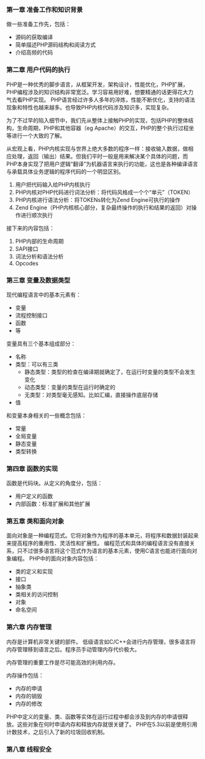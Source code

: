 <!--
author: 刘青
date: 2017-1-29
title: 总览
type: note
source: 
tags: 
category: php/src
status: publish 
summary: 
-->

### 第一章 准备工作和知识背景
做一些准备工作先，包括：
- 源码的获取编译
- 简单描述PHP源码结构和阅读方式
- 介绍高频的代码


### 第二章 用户代码的执行
PHP是一种优秀的脚步语言，从框架开发，架构设计，性能优化，PHP扩展，PHP编程涉及的知识结构非常宽泛。学习容易用好难，想要精通的话更得花大力气去看PHP实现。
PHP语言经过许多人多年的淬炼，性能不断优化，支持的语法现象和特性也越来越多。也导致PHP内核代码涉及知识多，实现复杂。

为了不过早的陷入细节中，我们先从整体上接触PHP的实现，包括PHP的整体结构，生命周期，PHP和其他容器（eg Apache）的交互，PHP的整个执行过程坐等进行一个大致的了解。

从宏观上看，PHP内核实现与世界上绝大多数的程序一样：接收输入数据，做相应处理，返回（输出）结果。但我们平时一般是用来解决某个具体的问题，而PHP本身实现了把用户逻辑“翻译”为机器语言来执行的功能，这也是各种编译语言与承载具体业务逻辑的程序代码的一个明显区别。

1. 用户把代码输入给PHP内核执行
2. PHP内核对PHP代码进行词法分析：将代码风格成一个个“单元”（TOKEN）
3. PHP内核进行语法分析：将TOKENs转化为Zend Engine可执行的操作
4. Zend Engine（PHP内核核心部分，复杂最终操作的执行和结果的返回）对操作进行顺次执行

接下来的内容包括：
1. PHP内部的生命周期
2. SAPI接口
3. 词法分析和语法分析
4. Opcodes

### 第三章 变量及数据类型
现代编程语言中的基本元素有：
- 变量
- 流程控制接口
- 函数
- 等

变量具有三个基本组成部分：
- 名称
- 类型：可以有三类
    - 静态类型：类型的检查在编译期就确定了，在运行时变量的类型不会发生变化
    - 动态类型：变量的类型在运行时确定的
    - 无类型：对类型毫无感知。比如汇编，直接操作底层存储
- 值

和变量本身相关的一些概念包括：
- 常量
- 全局变量
- 静态变量
- 类型转换

### 第四章 函数的实现
函数是代码块。从定义的角度分，包括：
- 用户定义的函数
- 内部函数：标准扩展和其他扩展

### 第五章 类和面向对象
面向对象是一种编程范式。它将对象作为程序的基本单元，将程序和数据封装起来来提高程序的重用性、灵活性和扩展性。
编程范式和具体的编程语言没有直接关系，只不过很多语言将这个范式作为语言的基本元素，使用C语言也能进行面向对象编程。
PHP中的面向对象内容包括：
- 类的定义和实现
- 接口
- 抽象类
- 类相关的访问控制
- 对象
- 命名空间

### 第六章 内存管理
内存是计算机非常关键的部件。
低级语言如C/C++会进行内存管理，很多语言将内存管理移到语言之后。程序员手动管理内存代价极大。

内存管理的重要工作是尽可能高效的利用内存。

内存操作包括：
- 内存的申请
- 内存的销毁
- 内存的修改

PHP中定义的变量、类、函数等实体在运行过程中都会涉及到内存的申请很释放。这些对象在何时申请内存和释放内存就很关键了。
PHP在5.3以前是使用引用计数技术，之后引入了新的垃圾回收机制。

### 第八章 线程安全
